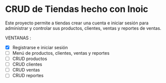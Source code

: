 # CRUD de Tiendas hecho con Inoic

Este proyecto permite a tiendas crear una cuenta e iniciar sesión para administrar y controlar sus productos, clientes, ventas y reportes de ventas. 

VENTANAS :
- [x] Registrarse e iniciar sesión
- [ ] Menú de productos, clientes, ventas y reportes
- [ ] CRUD productos
- [ ] CRUD clientes
- [ ] CRUD ventas
- [ ] CRUD reportes
